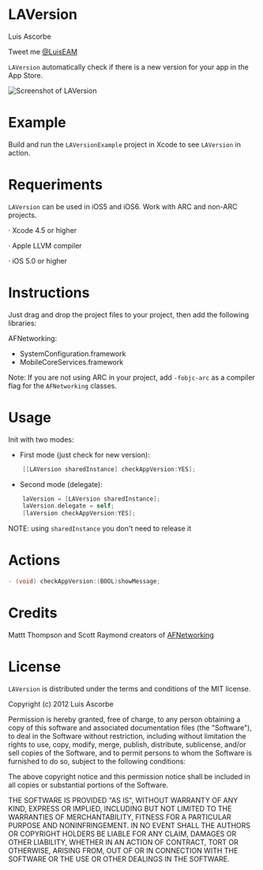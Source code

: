 LAVersion
==========

Luis Ascorbe

Tweet me [@LuisEAM](http://twitter.com/luiseam)

`LAVersion` automatically check if there is a new version for your app in the App Store.

![Screenshot of LAVersion](https://raw.github.com/Lascorbe/LAVersion/master/captura.png  "LAVersion Screenshot")


Example
==========
Build and run the `LAVersionExample` project in Xcode to see `LAVersion` in action.


Requeriments
==========

`LAVersion` can be used in iOS5 and iOS6. Work with ARC and non-ARC projects.

· Xcode 4.5 or higher

· Apple LLVM compiler

· iOS 5.0 or higher


Instructions
==========

Just drag and drop the project files to your project, then add the following libraries:

AFNetworking:
- SystemConfiguration.framework 
- MobileCoreServices.framework 

Note: If you are not using ARC in your project, add `-fobjc-arc` as a compiler flag for the `AFNetworking` classes.


Usage
==========

Init with two modes:

- First mode (just check for new version):
``` objective-c
    [[LAVersion sharedInstance] checkAppVersion:YES];
```

- Second mode (delegate):
``` objective-c
    laVersion = [LAVersion sharedInstance];
    laVersion.delegate = self;
    [laVersion checkAppVersion:YES];
```
NOTE: using `sharedInstance` you don't need to release it


Actions
==========
``` objective-c
- (void) checkAppVersion:(BOOL)showMessage;
```


Credits
==========

Mattt Thompson and Scott Raymond creators of [AFNetworking](https://github.com/AFNetworking/AFNetworking)


License
=======

`LAVersion` is distributed under the terms and conditions of the MIT license. 

Copyright (c) 2012 Luis Ascorbe

Permission is hereby granted, free of charge, to any person obtaining a copy of this software and associated documentation files (the "Software"), to deal in the Software without restriction, including without limitation the rights to use, copy, modify, merge, publish, distribute, sublicense, and/or sell copies of the Software, and to permit persons to whom the Software is furnished to do so, subject to the following conditions:

The above copyright notice and this permission notice shall be included in all copies or substantial portions of the Software.

THE SOFTWARE IS PROVIDED "AS IS", WITHOUT WARRANTY OF ANY KIND, EXPRESS OR IMPLIED, INCLUDING BUT NOT LIMITED TO THE WARRANTIES OF MERCHANTABILITY, FITNESS FOR A PARTICULAR PURPOSE AND NONINFRINGEMENT. IN NO EVENT SHALL THE AUTHORS OR COPYRIGHT HOLDERS BE LIABLE FOR ANY CLAIM, DAMAGES OR OTHER LIABILITY, WHETHER IN AN ACTION OF CONTRACT, TORT OR OTHERWISE, ARISING FROM, OUT OF OR IN CONNECTION WITH THE SOFTWARE OR THE USE OR OTHER DEALINGS IN THE SOFTWARE.
